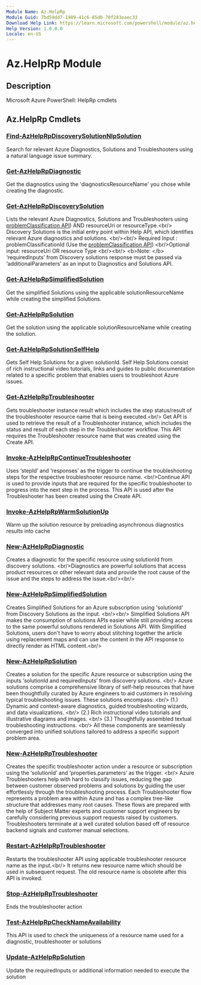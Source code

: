 ```yaml
---
Module Name: Az.HelpRp
Module Guid: 7bd59dd7-1989-41c6-85d0-70f283eaec33
Download Help Link: https://learn.microsoft.com/powershell/module/az.helprp
Help Version: 1.0.0.0
Locale: en-US
---
```


# Az.HelpRp Module
## Description
Microsoft Azure PowerShell: HelpRp cmdlets

## Az.HelpRp Cmdlets
### [Find-AzHelpRpDiscoverySolutionNlpSolution](Find-AzHelpRpDiscoverySolutionNlpSolution.md)
Search for relevant Azure Diagnostics, Solutions and Troubleshooters using a natural language issue summary.

### [Get-AzHelpRpDiagnostic](Get-AzHelpRpDiagnostic.md)
Get the diagnostics using the 'diagnosticsResourceName' you chose while creating the diagnostic.

### [Get-AzHelpRpDiscoverySolution](Get-AzHelpRpDiscoverySolution.md)
Lists the relevant Azure Diagnostics, Solutions and Troubleshooters using [problemClassification API](https://learn.microsoft.com/rest/api/support/problem-classifications/list?tabs=HTTP)) AND  resourceUri or resourceType.\<br/\> Discovery Solutions is the initial entry point within Help API, which identifies relevant Azure diagnostics and solutions.
\<br/\>\<br/\> Required Input :  problemClassificationId (Use the [problemClassification API](https://learn.microsoft.com/rest/api/support/problem-classifications/list?tabs=HTTP)) \<br/\>Optional input: resourceUri OR resource Type \<br/\>\<br/\> \<b\>Note: \</b\>  ‘requiredInputs’ from Discovery solutions response must be passed via ‘additionalParameters’ as an input to Diagnostics and Solutions API.

### [Get-AzHelpRpSimplifiedSolution](Get-AzHelpRpSimplifiedSolution.md)
Get the simplified Solutions using the applicable solutionResourceName while creating the simplified Solutions.

### [Get-AzHelpRpSolution](Get-AzHelpRpSolution.md)
Get the solution using the applicable solutionResourceName while creating the solution.

### [Get-AzHelpRpSolutionSelfHelp](Get-AzHelpRpSolutionSelfHelp.md)
Gets Self Help Solutions for a given solutionId.
Self Help Solutions consist of rich instructional video tutorials, links and guides to public documentation related to a specific problem that enables users to troubleshoot Azure issues.

### [Get-AzHelpRpTroubleshooter](Get-AzHelpRpTroubleshooter.md)
Gets troubleshooter instance result which includes the step status/result of the troubleshooter resource name that is being executed.\<br/\> Get API is used to retrieve the result of a Troubleshooter instance, which includes the status and result of each step in the Troubleshooter workflow.
This API requires the Troubleshooter resource name that was created using the Create API.

### [Invoke-AzHelpRpContinueTroubleshooter](Invoke-AzHelpRpContinueTroubleshooter.md)
Uses ‘stepId’ and ‘responses’ as the trigger to continue the troubleshooting steps for the respective troubleshooter resource name.
\<br/\>Continue API is used to provide inputs that are required for the specific troubleshooter to progress into the next step in the process.
This API is used after the Troubleshooter has been created using the Create API.

### [Invoke-AzHelpRpWarmSolutionUp](Invoke-AzHelpRpWarmSolutionUp.md)
Warm up the solution resource by preloading asynchronous diagnostics results into cache

### [New-AzHelpRpDiagnostic](New-AzHelpRpDiagnostic.md)
Creates a diagnostic for the specific resource using solutionId from discovery solutions.
\<br/\>Diagnostics are powerful solutions that access product resources or other relevant data and provide the root cause of the issue and the steps to address the issue.\<br/\>\<br/\>

### [New-AzHelpRpSimplifiedSolution](New-AzHelpRpSimplifiedSolution.md)
Creates Simplified Solutions for an Azure subscription using 'solutionId' from Discovery Solutions as the input.
\<br/\>\<br/\> Simplified Solutions API makes the consumption of solutions APIs easier while still providing access to the same powerful solutions rendered in Solutions API.
With Simplified Solutions, users don't have to worry about stitching together the article using replacement maps and can use the content in the API response to directly render as HTML content.\<br/\>

### [New-AzHelpRpSolution](New-AzHelpRpSolution.md)
Creates a solution for the specific Azure resource or subscription using the inputs ‘solutionId and requiredInputs’ from discovery solutions.
\<br/\> Azure solutions comprise a comprehensive library of self-help resources that have been thoughtfully curated by Azure engineers to aid customers in resolving typical troubleshooting issues.
These solutions encompass: \<br/\> (1.) Dynamic and context-aware diagnostics, guided troubleshooting wizards, and data visualizations.
\<br/\> (2.) Rich instructional video tutorials and illustrative diagrams and images.
\<br/\> (3.) Thoughtfully assembled textual troubleshooting instructions.
\<br/\> All these components are seamlessly converged into unified solutions tailored to address a specific support problem area.

### [New-AzHelpRpTroubleshooter](New-AzHelpRpTroubleshooter.md)
Creates the specific troubleshooter action under a resource or subscription using the ‘solutionId’ and  ‘properties.parameters’ as the trigger.
\<br/\> Azure Troubleshooters help with hard to classify issues, reducing the gap between customer observed problems and solutions by guiding the user effortlessly through the troubleshooting process.
Each Troubleshooter flow represents a problem area within Azure and has a complex tree-like structure that addresses many root causes.
These flows are prepared with the help of Subject Matter experts and customer support engineers by carefully considering previous support requests raised by customers.
Troubleshooters terminate at a well curated solution based off of resource backend signals and customer manual selections.

### [Restart-AzHelpRpTroubleshooter](Restart-AzHelpRpTroubleshooter.md)
Restarts the troubleshooter API using applicable troubleshooter resource name as the input.\<br/\> It returns new resource name which should be used in subsequent request.
The old resource name is obsolete after this API is invoked.

### [Stop-AzHelpRpTroubleshooter](Stop-AzHelpRpTroubleshooter.md)
Ends the troubleshooter action

### [Test-AzHelpRpCheckNameAvailability](Test-AzHelpRpCheckNameAvailability.md)
This API is used to check the uniqueness of a resource name used for a diagnostic, troubleshooter or solutions

### [Update-AzHelpRpSolution](Update-AzHelpRpSolution.md)
Update the requiredInputs or additional information needed to execute the solution

